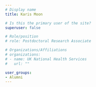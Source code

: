 ```yaml
---
# Display name
title: Karis Moon

# Is this the primary user of the site?
superuser: false

# Role/position
# role: Postdoctoral Research Associate

# Organizations/Affiliations
# organizations:
# - name: UK National Health Services
#   url: ""

user_groups:
- Alumni
---
```

